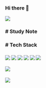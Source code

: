 ### Hi there 👋

<img src="https://capsule-render.vercel.app/api?type=waving&color=auto&height=200&section=header&text=Magin-a&fontSize=90" />
 
<h3> # Study Note </h3>
   

<h3> # Tech Stack <h3> 
<img src="https://img.shields.io/badge/Git-F05032?style=flat-square&logo=Git&logoColor=white"/>
<img src="https://img.shields.io/badge/Python-3776AB?style=flat-square&logo=Python&logoColor=white"/> 
<img src="https://img.shields.io/badge/ROS1-22314E?style=flat-square&logo=ROS&logoColor=white"/>
<img src="https://img.shields.io/badge/ROS-#6264A7?style=flat-square&logo=ROS&logoColor=white">
<img src="https://img.shields.io/badge/Pytorch-EE4C2C?style=flat-square&logo=Pytorch&logoColor=white"/>
<img src="https://img.shields.io/badge/OpenCV-5C3EE8?style=flat-square&logo=OpenCV&logoColor=white"/>
 

<img src="https://github-readme-stats.vercel.app/api/top-langs/?username=Magin-a&layout=compact"><br><br>
<img src="https://github-readme-stats.vercel.app/api?username=Magin-a&show_icons=true">
